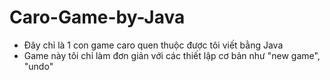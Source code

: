 # Caro-Game-by-Java
- Đây chỉ là 1 con game caro quen thuộc được tôi viết bằng Java
- Game này tôi chỉ làm đơn giản với các thiết lập cơ bản như "new game", "undo"
